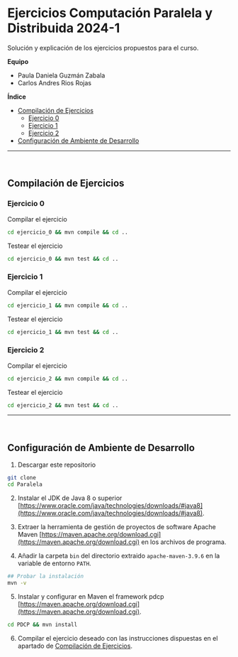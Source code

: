 # Ejercicios Computación Paralela y Distribuida 2024-1

Solución y explicación de los ejercicios propuestos para el curso.

**Equipo**
* Paula Daniela Guzmán Zabala
* Carlos Andres Rios Rojas

**Índice**
* [Compilación de Ejercicios](#id1)
    * [Ejercicio 0](#id1.0)
    * [Ejercicio 1](#id1.1)
    * [Ejercicio 2](#id1.2)
* [Configuración de Ambiente de Desarrollo](#id2)

---
</br>

<a id="id1"></a>

## Compilación de Ejercicios

<a id="id1.0"></a>

### Ejercicio 0

Compilar el ejercicio

```bash
cd ejercicio_0 && mvn compile && cd ..
```

Testear el ejercicio

```bash
cd ejercicio_0 && mvn test && cd ..
```

<a id="id1.1"></a>

### Ejercicio 1

Compilar el ejercicio

```bash
cd ejercicio_1 && mvn compile && cd ..
```

Testear el ejercicio

```bash
cd ejercicio_1 && mvn test && cd ..
```

<a id="id1.2"></a>

### Ejercicio 2

Compilar el ejercicio

```bash
cd ejercicio_2 && mvn compile && cd ..
```

Testear el ejercicio

```bash
cd ejercicio_2 && mvn test && cd ..
```

---
</br>

<a id="id2"></a>

## Configuración de Ambiente de Desarrollo

1. Descargar este repositorio

```bash
git clone
cd Paralela
```

2. Instalar el JDK de Java 8 o superior [https://www.oracle.com/java/technologies/downloads/#java8](https://www.oracle.com/java/technologies/downloads/#java8).

3. Extraer la herramienta de gestión de proyectos de software Apache Maven [https://maven.apache.org/download.cgi](https://maven.apache.org/download.cgi) en los archivos de programa.

4. Añadir la carpeta `bin` del directorio extraido `apache-maven-3.9.6` en la variable de entorno `PATH`.

```bash
## Probar la instalación
mvn -v
```

5. Instalar y configurar en Maven el framework pdcp [https://maven.apache.org/download.cgi](https://maven.apache.org/download.cgi).

```bash
cd PDCP && mvn install
```

6. Compilar el ejercicio deseado con las instrucciones dispuestas en el apartado de [Compilación de Ejercicios](#id1). 